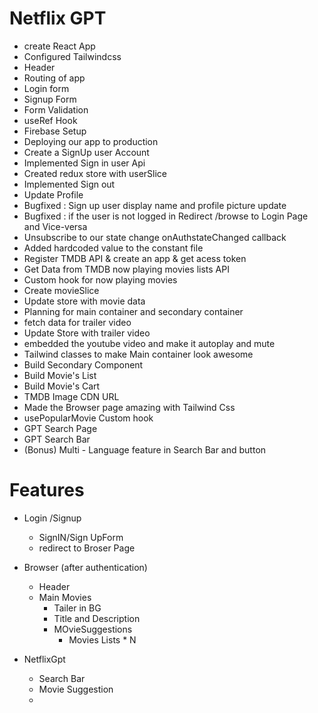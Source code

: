 # Netflix GPT 

- create React App
- Configured Tailwindcss
- Header
- Routing of app
- Login form
- Signup Form
- Form Validation
- useRef Hook
- Firebase Setup
- Deploying our app to production
- Create a SignUp user Account
- Implemented Sign in user Api
- Created redux store with userSlice
- Implemented Sign out
- Update Profile
- Bugfixed : Sign up user display name and profile picture update
- Bugfixed : if the user is not logged in Redirect /browse to Login Page and Vice-versa
- Unsubscribe to our state change onAuthstateChanged callback
- Added hardcoded value to the constant file
- Register  TMDB API & create an app & get acess token
- Get Data from TMDB now playing movies lists API
- Custom hook for now playing movies
- Create movieSlice
- Update store with movie data
- Planning for main container and secondary container
- fetch data for trailer video
- Update Store with trailer video
- embedded the youtube video and make it autoplay and  mute
- Tailwind classes  to make Main container look awesome
- Build Secondary Component
- Build Movie's List
- Build Movie's Cart
- TMDB Image CDN URL
- Made the Browser page amazing with Tailwind Css
- usePopularMovie Custom hook
- GPT Search Page
- GPT Search Bar
- (Bonus) Multi - Language feature in Search Bar and button





# Features

- Login /Signup 
    - SignIN/Sign UpForm
    - redirect to Broser Page

- Browser (after authentication)
    - Header
    - Main Movies
        - Tailer in BG
        - Title and Description
        - MOvieSuggestions
            - Movies Lists * N

- NetflixGpt
    - Search Bar
    - Movie Suggestion
    - 
